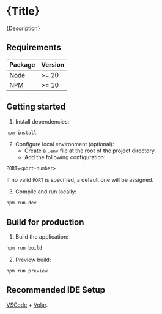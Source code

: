 # {Title}

{Description}

## Requirements

| Package | Version |
|---------|---------|
| [Node](https://nodejs.org/en) | >= 20 |
| [NPM](https://www.npmjs.com/) | >= 10 |

## Getting started

1. Install dependencies:

```sh
npm install
```

2. Configure local environment (optional):
    * Create a `.env` file at the root of the project directory.
    * Add the following configuration:

```
PORT=<port-number>
```

If no valid `PORT` is specified, a default one will be assigned.

3. Compile and run locally:

```sh
npm run dev
```

## Build for production

1. Build the application:

```sh
npm run build
```

2. Preview build:

```sh
npm run preview
```

## Recommended IDE Setup

[VSCode](https://code.visualstudio.com/) + [Volar](https://marketplace.visualstudio.com/items?itemName=Vue.volar).
